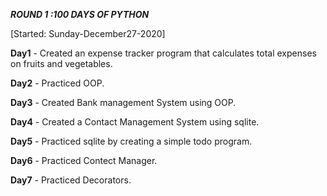 ***ROUND 1 :100 DAYS OF PYTHON***

[Started: Sunday-December27-2020]

**Day1** - Created an expense tracker program that calculates total expenses on fruits and vegetables.

**Day2** - Practiced OOP.

**Day3** - Created Bank management System using OOP.

**Day4** - Created a Contact Management System using sqlite.

**Day5** - Practiced sqlite by creating a simple todo program.

**Day6** - Practiced Contect Manager.

**Day7** - Practiced Decorators.